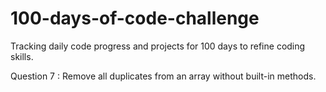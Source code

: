 # 100-days-of-code-challenge
Tracking daily code progress and projects for 100 days to refine coding skills.

Question 7 : Remove all duplicates from an array without built-in methods.
